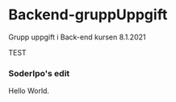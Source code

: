 # Backend-gruppUppgift
Grupp uppgift i Back-end kursen 8.1.2021

TEST

### Soderlpo's edit
Hello World.